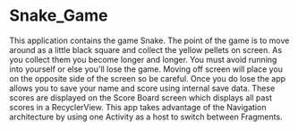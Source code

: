 # Snake_Game
This application contains the game Snake. The point of the game is to move around as a little black
square and collect the yellow pellets on screen. As you collect them you become longer and longer. You must
avoid running into yourself or else you'll lose the game. Moving off screen will place you on the opposite 
side of the screen so be careful. 
Once you do lose the app allows you to save your name and score using internal save data. These scores are displayed
on the Score Board screen which displays all past scores in a RecyclerView. This app takes advantage of the Navigation
architecture by using one Activity as a host to switch between Fragments. 
